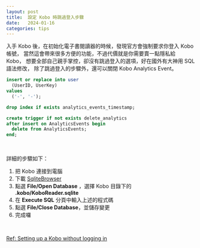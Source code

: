 ```yaml
---
layout: post
title:  設定 Kobo 時跳過登入步驟
date:   2024-01-16
categories: tips
---
```


入手 Kobo 後，在初始化電子書閱讀器的時候，發現官方會強制要求你登入 Kobo 帳號，
當然這會帶來很多方便的功能，不過代價就是你需要賣一點隱私給 Kobo，
想要全部自己親手掌控，卻沒有跳過登入的選項，好在國外有大神用 SQL 語法修改，
除了跳過登入的步驟外，還可以關閉 Kobo Analytics Event。
<br/>

```sql
insert or replace into user
  (UserID, UserKey)
values
  ('-', '-');

drop index if exists analytics_events_timestamp;

create trigger if not exists delete_analytics
after insert on AnalyticsEvents begin
  delete from AnalyticsEvents;
end;
```
<br/>

詳細的步驟如下：
1. 把 Kobo 連接到電腦
2. 下載 [SqliteBrowser](https://sqlitebrowser.org/dl/)
3. 點選 **File/Open Database** ，選擇 Kobo 目錄下的 **.kobo/KoboReader.sqlite**
4. 在 **Execute SQL** 分頁中輸入上述的程式碼
5. 點選 **File/Close Database**，並儲存變更
6. 完成囉
<br/>

[Ref: Setting up a Kobo without logging in](https://jacobalbano.com/2021/06/24/setting-up-a-kobo-without-logging-in/)

